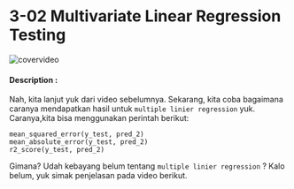 # 3-02 Multivariate Linear Regression Testing

![covervideo](http://bit.ly/makeaicovervideo)

#### **Description :**

Nah, kita lanjut yuk dari video sebelumnya. Sekarang, kita coba bagaimana caranya mendapatkan hasil untuk `multiple linier regression` yuk. Caranya,kita bisa menggunakan perintah berikut:

```
mean_squared_error(y_test, pred_2)
mean_absolute_error(y_test, pred_2)
r2_score(y_test, pred_2)
```

Gimana? Udah kebayang belum tentang `multiple linier regression` ? Kalo belum, yuk simak penjelasan pada video berikut.
